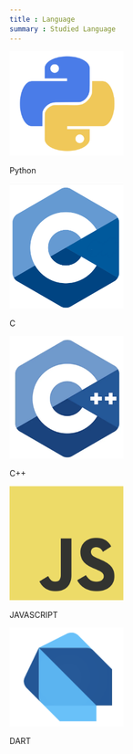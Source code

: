 ```yaml
---
title : Language
summary : Studied Language
---
```

<img src = './Python_lang.png' alt='파이썬' width ="200"/><p>Python</p>
<img src = './C_lang.png' alt='C' width ="200"/><p>C</p>
<img src = './C_plus.png' alt='C++' width ="200"/><p>C++</p>
<img src = './js.png' alt='자바스크립트' width ="200"/><p>JAVASCRIPT</p>
<img src = './dart.png' alt='다트' width ="200"/><p>DART</p>

